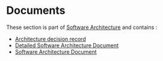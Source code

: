# Documents

These section is part of [Software Architecture](./software-architecture.md) and contains : 
- [Architecture decision record](architecture-decision-record.md)
- [Detailed Software Architecture Document](detailed-software-architecture-document.md)
- [Software Architecture Document](software-architecture-document.md)
